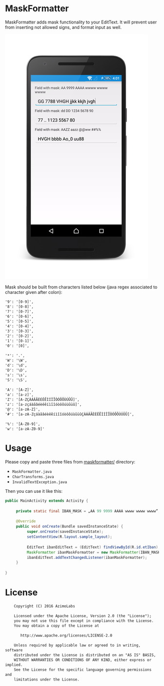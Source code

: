 # MaskFormatter
MaskFormatter adds mask functionality to your EditText. It will prevent user from inserting not allowed signs, and format input as well.

![MaskFormatter](https://raw.githubusercontent.com/AzimoLabs/MaskFormatter/master/art/screenshot.png)

Mask should be built from characters listed below (java regex associated to character given after colon):

```
'9': '[0-9]',
'8': '[0-8]',
'7': '[0-7]',
'6': '[0-6]',
'5': '[0-5]',
'4': '[0-4]',
'3': '[0-3]',
'2': '[0-2]',
'1': '[0-1]',
'0': '[0]',

'*': '.',
'W': '\W',
'd': '\d',
'D': '\D',
's': '\s',
'S': '\S',

'A': '[A-Z]',
'a': '[a-z]',
'Z': '[A-ZÇÀÁÂÃÈÉÊẼÌÍÎĨÒÓÔÕÙÚÛŨ]',
'z': '[a-zçáàãâéèêẽíìĩîóòôõúùũüû]',
'@': '[a-zA-Z]',
'#': '[a-zA-ZçáàãâéèêẽíìĩîóòôõúùũüûÇÀÁÂÃÈÉÊẼÌÍÎĨÒÓÔÕÙÚÛŨ]',

'%': '[A-Z0-9]',
'w': '[a-zA-Z0-9]'
```

# Usage

Please copy and paste three files from [maskformatter/](https://github.com/AzimoLabs/MaskFormatter/tree/master/maskformatter/src/main/java/com/azimolabs/maskformatter) directory:

- `MaskFormatter.java`
- `CharTransforms.java` 
- `InvalidTextException.java`


Then you can use it like this:

```java
public MainActivity extends Activity {

     private static final IBAN_MASK = „AA 99 9999 AAAA wwww wwww wwww”;

     @Override
     public void onCreate(Bundle savedInstanceState) {
          super.onCreate(savedInstanceState);
          setContentView(R.layout.sample_layout);

          EditText ibanEditText = (EditText) findViewById(R.id.etIban);
          MaskFormatter ibanMaskFormatter = new MaskFormatter(IBAN_MASK, ibanEditText);
          ibanEditText.addTextChangedListener(ibanMaskFormatter);
     }

}
```

# License

```
	Copyright (C) 2016 AzimoLabs

    Licensed under the Apache License, Version 2.0 (the "License");
    you may not use this file except in compliance with the License.
    You may obtain a copy of the License at

       http://www.apache.org/licenses/LICENSE-2.0

    Unless required by applicable law or agreed to in writing, software
    distributed under the License is distributed on an "AS IS" BASIS,
    WITHOUT WARRANTIES OR CONDITIONS OF ANY KIND, either express or implied.
    See the License for the specific language governing permissions and
    limitations under the License.
```
